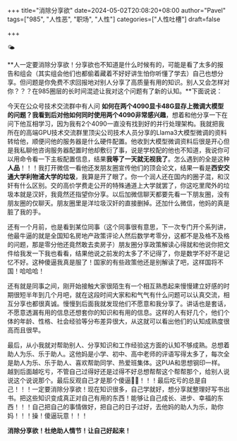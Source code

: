 +++
title="消除分享欲"
date=2024-05-02T20:08:20+08:00
author="Pavel"
tags=["985", "人性恶", "职场", "人性"]
categories=["人性吐槽"]
draft=false

+++

🌤

**人一定要消除分享欲！分享欲也不知道是什么时候有的，可能是看了太多的报告和组会（其实组会他们也都偷着藏着不好好讲生怕你听懂了学去）自己也想分享。但问题是你免费不求回报地对别人分享了高质量有用的知识。别人又会怎样对你？？？在985圈层的长时间混迹让我对这个问题有了新的认知。**下面说说：

今天在公众号技术交流群中有人问 **如何在两个4090显卡48G显存上微调大模型的问题？**我看到后对他如何**同时使用两个4090非常感兴趣**，想着和他分享一下在问下他互相学习，因为我有2个4090一直没有找到好的并行处理架构。我就把我所在的高端GPU技术交流群里顶尖公司技术人员分享的Llama3大模型微调的资料转给他，顺便问他的服务器是什么硬件配置。他收到大模型微调资料后很是开心但是我私聊他咨询服务器配置时他却敷衍了事，说是学校配的他也不知道，我说你可以用命令看一下主板配置信息，结果**我等了一天就无视我了**。怎么遇到的全是这种**人品**！！！我打开微信一看他还发朋友圈宣传他们的顶会论文，结果一看是**西安交通大学利物浦大学的垃圾**，我算是开了眼了。你一个润人还在国内的圈子混，和汉奸有什么区别。交的高价学费走公开的特殊通道上大学就罢了，你这吃里爬外的垃圾本就是汉奸，我竟然还指望你分享。以后加微信聊天都要先看一下朋友圈，没有朋友圈的仅聊天。朋友圈里是洋垃圾汉奸的直接删掉。还加什么微信，他妈的真是脏了我的手。

还有一个月前，也是看到某位同事（这个同事很有意思，下一次专门开个系列讲，他最牛逼的就是全国知名房地产政策评论人然后数学考零分，这都不是及格不及格的问题，那是零分他还竟然敢去卖房子）朋友圈分享政策解读心得就和他说你把文件给我发一下我也看看，结果他说之前发的太多了不记得了，你是数学不好不是记忆不好。这种傻逼我真是服了！国家的有些政策他还是别解读了吧，这样国将不国！哈哈哈！

还有就是同事之间，刚开始接触大家很陌生有一个相互熟悉起来慢慢建立好感的时期很短半年到几个月吧，就在这段时间大家和和气气有什么问题可以认真交流，相互分享也都很真诚。慢慢到后面我就发现他们不愿意和我分享了。讲话也是套话，不愿意透漏有用的信息还想套你的知识和有用的信息。这样的人有好几个，他们个体的年龄、性格、社会经验等分布差异很大，从这就可以看出他们的认知成熟度很高而且很早。

最后，从小我就对帮助别人、分享知识和工作经验这方面的认知不够成熟。总想着助人为乐、乐于助人。这他妈是小学、初中、高中老师的评语写得太多了，每次全是助人为乐、乐于助人、喜欢帮助同学、热爱班集体。这PUA和思想钢印一样。越到后面越吃亏，不管自己过得好还是过得不好总想帮帮这个帮帮那个，给别人说说这个说说那个。最后反观自己才是那个傻逼🤸‍♂️！！！最后吃亏的总是自己！！！一定要消除分享欲！现在知识很多，自己学就好，想分享就整理好写书出书。把这些知识变成真正对自己有用的东西！能够让自己成长、进步、幸福的东西！！！自己把自己的事情做好，把自己的日子过好，去他妈的助人为乐，助你妈！！！操！傻逼玩意！！！

**消除分享欲！杜绝助人情节！让自己好起来！**



